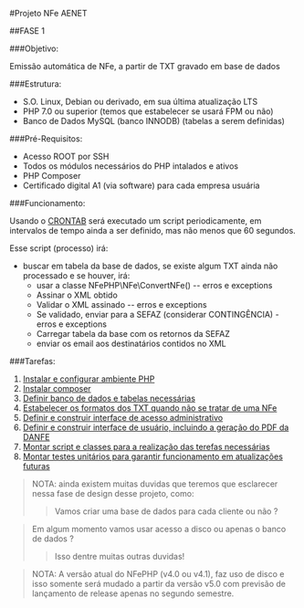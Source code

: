 #Projeto NFe AENET

##FASE 1

###Objetivo:

Emissão automática de NFe, a partir de TXT gravado em base de dados

###Estrutura:

* S.O. Linux, Debian ou derivado, em sua última atualização LTS
* PHP 7.0 ou superior (temos que estabelecer se usará FPM ou não)
* Banco de Dados MySQL (banco INNODB) (tabelas a serem definidas)

###Pré-Requisitos:

* Acesso ROOT por SSH
* Todos os módulos necessários do PHP intalados e ativos
* PHP Composer
* Certificado digital A1 (via software) para cada empresa usuária

###Funcionamento:

Usando o [CRONTAB](Cron.md) será executado um script periodicamente, em intervalos de tempo ainda a ser definido, mas não menos que 60 segundos.

Esse script (processo) irá:

* buscar em tabela da base de dados, se existe algum TXT ainda não processado e se houver, irá:
  * usar a classe NFePHP\NFe\ConvertNFe() -- erros e exceptions
  * Assinar o XML obtido 
  * Validar o XML assinado -- erros e exceptions
  * Se validado, enviar para a SEFAZ (considerar CONTINGÊNCIA) - erros e exceptions   
  * Carregar tabela da base com os retornos da SEFAZ
  * enviar os email aos destinatários contidos no XML 
	
###Tarefas:

1. [Instalar e configurar ambiente PHP](Configuracao_Debian_8.md)
2. [Instalar composer](Configuracao_Debian_8.md)
3. [Definir banco de dados e tabelas necessárias](Fase1_Tarefa3.md)
4. [Estabelecer os formatos dos TXT quando não se tratar de uma NFe](Fase1_Tarefa4.md)
5. [Definir e construir interface de acesso administrativo](Fase1_Tarefa5.md)
6. [Definir e construir interface de usuário, incluindo a geração do PDF da DANFE](Fase1_Tarefa6.md)
7. [Montar script e classes para a realização das terefas necessárias](Fase1_Tarefa7.md)
8. [Montar testes unitários para garantir funcionamento em atualizações futuras](Fase1_Tarefa8.md)

>NOTA: ainda existem muitas duvidas que teremos que esclarecer nessa fase de design desse projeto, como:
>>Vamos criar uma base de dados para cada cliente ou não ?

>Em algum momento vamos usar acesso a disco ou apenas o banco de dados ?
>>Isso dentre muitas outras duvidas!

>NOTA: A versão atual do NFePHP (v4.0 ou v4.1), faz uso de disco e isso somente será mudado a partir da versão v5.0 com previsão de lançamento de release apenas no segundo semestre.

